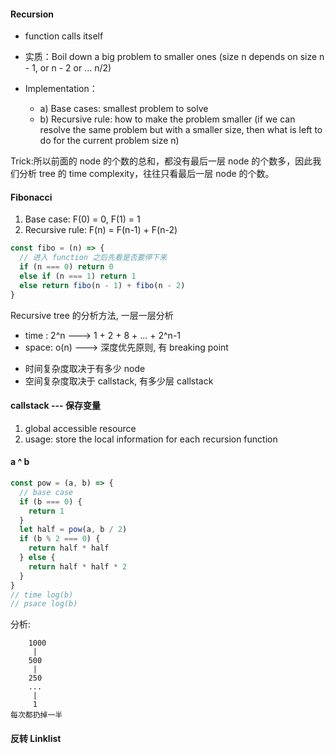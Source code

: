 #### Recursion

- function calls itself

- 实质：Boil down a big problem to smaller ones (size n depends on size n - 1, or n - 2 or ... n/2)

- Implementation：
  - a) Base cases: smallest problem to solve
  - b) Recursive rule: how to make the problem smaller (if we can resolve the same problem but with a smaller size, then what is left to do for the current problem size n)

Trick:所以前面的 node 的个数的总和，都没有最后一层 node 的个数多，因此我们分析 tree 的 time complexity，往往只看最后一层 node 的个数。

#### Fibonacci

1. Base case: F(0) = 0, F(1) = 1
2. Recursive rule: F(n) = F(n-1) + F(n-2)

```js
const fibo = (n) => {
  // 进入 function 之后先看是否要停下来
  if (n === 0) return 0
  else if (n === 1) return 1
  else return fibo(n - 1) + fibo(n - 2)
}
```

Recursive tree 的分析方法, 一层一层分析

- time : 2^n ---> 1 + 2 + 8 + ... + 2^n-1
- space: o(n) ---> 深度优先原则, 有 breaking point

* 时间复杂度取决于有多少 node
* 空间复杂度取决于 callstack, 有多少层 callstack

#### callstack --- 保存变量

1. global accessible resource
2. usage: store the local information for each recursion function

#### a ^ b

```js
const pow = (a, b) => {
  // base case
  if (b === 0) {
    return 1
  }
  let half = pow(a, b / 2)
  if (b % 2 === 0) {
    return half * half
  } else {
    return half * half * 2
  }
}
// time log(b)
// psace log(b)
```

分析:

```
    1000
     |
    500
     |
    250
    ...
     |
     1
每次都扔掉一半
```

#### 反转 Linklist
